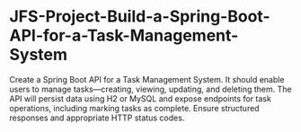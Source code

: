 # JFS-Project-Build-a-Spring-Boot-API-for-a-Task-Management-System
Create a Spring Boot API for a Task Management System. It should enable users to manage tasks—creating, viewing, updating, and deleting them. The API will persist data using H2 or MySQL and expose endpoints for task operations, including marking tasks as complete. Ensure structured responses and appropriate HTTP status codes.
